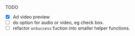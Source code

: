 
<!-- 
https://www.tutorialspoint.com/electron/electron_audio_and_video_capturing.htm


https://github.com/mdn/web-dictaphone/

https://developer.mozilla.org/en-US/docs/Web/API/MediaRecorder

 -->


TODO

- [x] Ad video preview
- [ ] do option for audio or video, eg check box. 
- [ ] refactor `onSuccess` fuction into smaller helper functions. 
